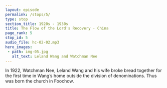```yaml
---
layout: episode
permalink: /stops/5/
type: stop
section_title: 1920s - 1930s
title: The Flow of the Lord's Recovery - China
page_rank: 5
stop_id: 5
audio_file: hc-02-02.mp3
hero_images:
 - path: img-05.jpg
   alt_text: Leland Wang and Watchman Nee
---
```


In 1922, Watchman  Nee, Leland Wang and his wife broke bread together for the first time in Wang’s home outside the division of denominations. Thus was born the church in Foochow.

<!---
倪柝聲王載和他的妻子在1922年第一次在王載的家中擘餅，共同擺脫了宗派的分裂。福州教會因此誕生。
-->

<!--- TRANSCRIPT
In the first half of 1922, having seen the light about the error of denominations, Watchman Nee, Leland Wang, and his wife took the bold step of breaking bread in Wang’s home instead of going to the denomination to receive communion. Watchman Nee later testified that he would never forget, even in eternity, the profound closeness to the heavens he felt that night. Thus was born the church in Foochow, Fujian province, standing firm outside the division of the denominations.  
-->